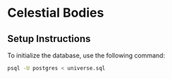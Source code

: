# Celestial Bodies

## Setup Instructions

To initialize the database, use the following command:

```bash
psql -U postgres < universe.sql
